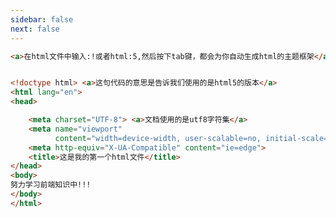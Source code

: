 ```yaml
---
sidebar: false
next: false
---
```

<BlogInfo/>






```html
<a>在html文件中输入:!或者html:5,然后按下tab键，都会为你自动生成html的主题框架</a>


<!doctype html> <a>这句代码的意思是告诉我们使用的是html5的版本</a>
<html lang="en">
<head>

    <meta charset="UTF-8"> <a>文档使用的是utf8字符集</a>
    <meta name="viewport"
          content="width=device-width, user-scalable=no, initial-scale=1.0, maximum-scale=1.0, minimum-scale=1.0">
    <meta http-equiv="X-UA-Compatible" content="ie=edge">
    <title>这是我的第一个html文件</title>
</head>
<body>
努力学习前端知识中!!!
</body>
</html>
```






<ActionBox />
        
<style>#top-box {margin-top:0.5rem!important;}</style>
